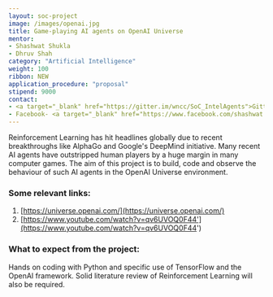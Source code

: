 ```yaml
---
layout: soc-project
image: /images/openai.jpg
title: Game-playing AI agents on OpenAI Universe
mentor: 
- Shashwat Shukla
- Dhruv Shah
category: "Artificial Intelligence"
weight: 100
ribbon: NEW
application_procedure: "proposal"
stipend: 9000
contact:
- <a target="_blank" href="https://gitter.im/wncc/SoC_IntelAgents">Gitter</a>
- Facebook- <a target="_blank" href="https://www.facebook.com/shashwat.shukla.5203">Shashwat Shukla</a>, <a target="_blank" href="https://www.facebook.com/dhruv.ilesh">Dhruv Shah</a>
---
```


Reinforcement Learning has hit headlines globally due to recent breakthroughs like AlphaGo and Google's DeepMind initiative. Many recent AI agents have outstripped human players by a huge margin in many computer games.
The aim of this project is to build, code and observe the behaviour of such AI agents in the OpenAI Universe environment. 

<!--break-->

### Some relevant links:
1. [https://universe.openai.com/](https://universe.openai.com/)
2. [https://www.youtube.com/watch?v=qv6UVOQ0F44'](https://www.youtube.com/watch?v=qv6UVOQ0F44')

### What to expect from the project: 
Hands on coding with Python and specific use of TensorFlow and the OpenAI framework.
Solid literature review of Reinforcement Learning will also be required. 